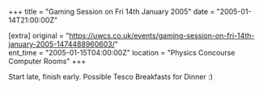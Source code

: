 +++
title = "Gaming Session on Fri 14th January 2005"
date = "2005-01-14T21:00:00Z"

[extra]
original = "https://uwcs.co.uk/events/gaming-session-on-fri-14th-january-2005-1474488960603/"    
ent_time = "2005-01-15T04:00:00Z"
location = "Physics Concourse Computer Rooms"
+++

Start late, finish early. Possible Tesco Breakfasts for Dinner :)

